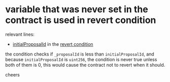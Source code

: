 # variable that was never set in the contract is used in revert condition


relevant lines:
- [initialProposalId](https://github.com/code-423n4/2023-07-amphora/blob/daae020331404647c661ab534d20093c875483e1/core/solidity/contracts/governance/GovernorCharlie.sol#L44) in the [revert condition](https://github.com/code-423n4/2023-07-amphora/blob/daae020331404647c661ab534d20093c875483e1/core/solidity/contracts/governance/GovernorCharlie.sol#L463C40-L463C51) 

the condition checks if `_proposalId` is less than `initialProposalId`, and because `initialProposalId` is `uint256`, the condition is never true unless both of them is 0, this would cause the contract not to revert when it should.

cheers